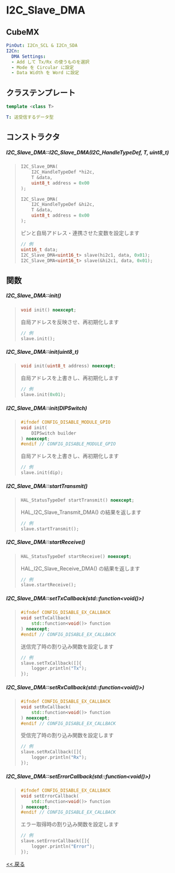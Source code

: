 # I2C_Slave_DMA

## CubeMX
```yaml
PinOut: I2Cn_SCL & I2Cn_SDA
I2Cn:
  DMA Settings:
  - Add して Tx/Rx の使うものを選択
  - Mode を Circular に設定
  - Data Width を Word に設定
```

## クラステンプレート
```c++
template <class T>
```
```yaml
T: 送受信するデータ型
```

## コンストラクタ
##### I2C_Slave_DMA::I2C_Slave_DMA(I2C_HandleTypeDef, T, uint8_t)
> ```c++
> I2C_Slave_DMA(
>     I2C_HandleTypeDef *hi2c,
>     T &data,
>     uint8_t address = 0x00
> );
> 
> I2C_Slave_DMA(
>     I2C_HandleTypeDef &hi2c,
>     T &data,
>     uint8_t address = 0x00
> );
> ```
> ピンと自局アドレス・連携させた変数を設定します  
> ```c++
> // 例
> uint16_t data;
> I2C_Slave_DMA<uint16_t> slave(hi2c1, data, 0x01);
> I2C_Slave_DMA<uint16_t> slave(&hi2c1, data, 0x01);
> ```

## 関数
##### I2C_Slave_DMA::init()
> ```c++
> void init() noexcept;
> ```
> 自局アドレスを反映させ、再初期化します  
> ```c++
> // 例
> slave.init();
> ```

##### I2C_Slave_DMA::init(uint8_t)
> ```c++
> void init(uint8_t address) noexcept;
> ```
> 自局アドレスを上書きし、再初期化します  
> ```c++
> // 例
> slave.init(0x01);
> ```

##### I2C_Slave_DMA::init(DIPSwitch)
> ```c++
> #ifndef CONFIG_DISABLE_MODULE_GPIO
> void init(
>     DIPSwitch builder
> ) noexcept;
> #endif // CONFIG_DISABLE_MODULE_GPIO
> ```
> 自局アドレスを上書きし、再初期化します  
> ```c++
> // 例
> slave.init(dip);
> ```

##### I2C_Slave_DMA::startTransmit()
> ```c++
> HAL_StatusTypeDef startTransmit() noexcept;
> ```
> HAL_I2C_Slave_Transmit_DMA() の結果を返します  
> ```c++
> // 例
> slave.startTransmit();
> ```

##### I2C_Slave_DMA::startReceive()
> ```c++
> HAL_StatusTypeDef startReceive() noexcept;
> ```
> HAL_I2C_Slave_Receive_DMA() の結果を返します  
> ```c++
> // 例
> slave.startReceive();
> ```

##### I2C_Slave_DMA::setTxCallback(std::function<void()>)
> ```c++
> #ifndef CONFIG_DISABLE_EX_CALLBACK
> void setTxCallback(
>     std::function<void()> function
> ) noexcept;
> #endif // CONFIG_DISABLE_EX_CALLBACK
> ```
> 送信完了時の割り込み関数を設定します  
> ```c++
> // 例
> slave.setTxCallback([]{
>     logger.println("Tx");
> });
> ```

##### I2C_Slave_DMA::setRxCallback(std::function<void()>)
> ```c++
> #ifndef CONFIG_DISABLE_EX_CALLBACK
> void setRxCallback(
>     std::function<void()> function
> ) noexcept;
> #endif // CONFIG_DISABLE_EX_CALLBACK
> ```
> 受信完了時の割り込み関数を設定します
> ```c++
> // 例
> slave.setRxCallback([]{
>     logger.println("Rx");
> });
> ```

##### I2C_Slave_DMA::setErrorCallback(std::function<void()>)
> ```c++
> #ifndef CONFIG_DISABLE_EX_CALLBACK
> void setErrorCallback(
>     std::function<void()> function
> ) noexcept;
> #endif // CONFIG_DISABLE_EX_CALLBACK
> ```
> エラー取得時の割り込み関数を設定します
> ```c++
> // 例
> slave.setErrorCallback([]{
>     logger.println("Error");
> });
> ```

[<< 戻る](../INDEX.md)